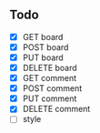 ## Todo

-   [x] GET board
-   [x] POST board
-   [x] PUT board
-   [x] DELETE board
-   [x] GET comment
-   [x] POST comment
-   [x] PUT comment
-   [x] DELETE comment
-   [ ] style
